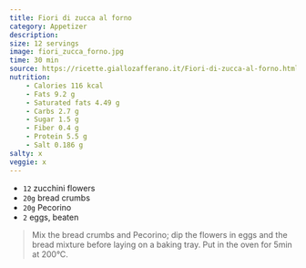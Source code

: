 ```yaml
---
title: Fiori di zucca al forno
category: Appetizer
description:
size: 12 servings
image: fiori_zucca_forno.jpg
time: 30 min
source: https://ricette.giallozafferano.it/Fiori-di-zucca-al-forno.html
nutrition:
	- Calories 116 kcal
	- Fats 9.2 g
	- Saturated fats 4.49 g
	- Carbs 2.7 g
	- Sugar 1.5 g
	- Fiber 0.4 g
	- Protein 5.5 g
	- Salt 0.186 g
salty: x
veggie: x
---
```


* `12` zucchini flowers
* `20g` bread crumbs
* `20g` Pecorino
* `2` eggs, beaten

> Mix the bread crumbs and Pecorino; dip the flowers in eggs and the bread mixture before laying on a baking tray. Put in the oven for 5min at 200°C.

